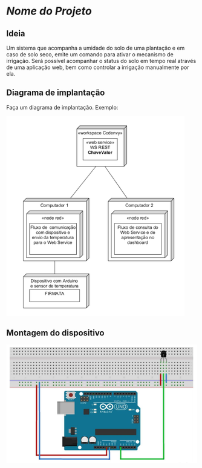 # *Nome do Projeto*

## Ideia

Um sistema que acompanha a umidade do solo de uma plantação e em caso de solo seco, emite um comando para ativar o mecanismo de irrigação. Será possível acompanhar o status do solo em tempo real através de uma aplicação web, bem como controlar a irrigação manualmente por ela.

## Diagrama de implantação

Faça um diagrama de implantação. Exemplo:

![](implantacao.png)


## Montagem do dispositivo

![](montagem.png)
